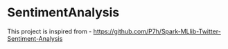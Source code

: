 # SentimentAnalysis

This project is inspired from - https://github.com/P7h/Spark-MLlib-Twitter-Sentiment-Analysis
